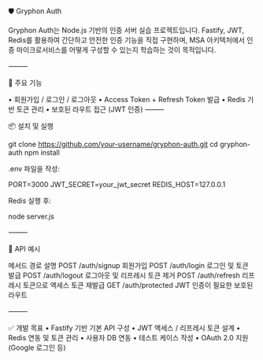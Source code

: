 🛡️ Gryphon Auth

Gryphon Auth는 Node.js 기반의 인증 서버 실습 프로젝트입니다.
Fastify, JWT, Redis를 활용하여 간단하고 안전한 인증 기능을 직접 구현하며,
MSA 아키텍처에서 인증 마이크로서비스를 어떻게 구성할 수 있는지 학습하는 것이 목적입니다.

⸻

🚀 주요 기능

•	회원가입 / 로그인 / 로그아웃
•	Access Token + Refresh Token 발급
•	Redis 기반 토큰 관리
•	보호된 라우트 접근 (JWT 인증)
⸻

📦 설치 및 실행

git clone https://github.com/your-username/gryphon-auth.git
cd gryphon-auth
npm install

.env 파일을 작성:

PORT=3000
JWT_SECRET=your_jwt_secret
REDIS_HOST=127.0.0.1

Redis 실행 후:

node server.js

⸻

🧪 API 예시

메서드	경로	설명
POST	/auth/signup	회원가입
POST	/auth/login	로그인 및 토큰 발급
POST	/auth/logout	로그아웃 및 리프레시 토큰 제거
POST	/auth/refresh	리프레시 토큰으로 액세스 토큰 재발급
GET	/auth/protected	JWT 인증이 필요한 보호된 라우트

⸻

✅ 개발 목표
•	Fastify 기반 기본 API 구성
•	JWT 액세스 / 리프레시 토큰 설계
•	Redis 연동 및 토큰 관리
•	사용자 DB 연동
•	테스트 케이스 작성
•	OAuth 2.0 지원 (Google 로그인 등)